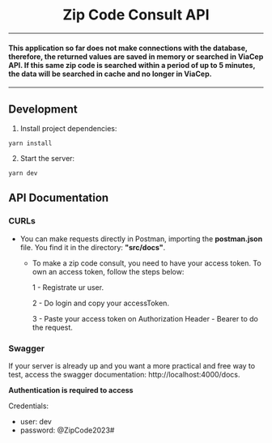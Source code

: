<h1 align="center">Zip Code Consult API</h1>

_______
#### This application so far does not make connections with the database, therefore, the returned values are saved in memory or searched in ViaCep API. If this same zip code is searched within a period of up to 5 minutes, the data will be searched in cache and no longer in ViaCep.
_______

## Development
1. Install project dependencies: 

```
yarn install
```

2. Start the server:
```
yarn dev
```

## API Documentation
  ### CURLs
  * You can make requests directly in Postman, importing the <strong>postman.json</strong> file. You find it in the directory: <strong>"src/docs"</strong>.
      - To make a zip code consult, you need to have your access token. To own an access token, follow the steps below:

        1 - Registrate ur user.

        2 - Do login and copy your accessToken.

        3 - Paste your access token on Authorization Header - Bearer to do the request.

  ### Swagger
  If your server is already up and you want a more practical and free way to test, access the swagger documentation: http://localhost:4000/docs.

  <strong>Authentication is required to access</strong>

  Credentials:
  - user: 
    dev
  - password: 
  @ZipCode2023#
